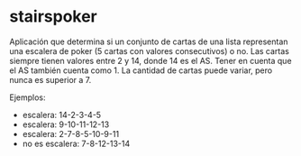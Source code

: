 # stairspoker

Aplicación que determina si un conjunto de cartas de una lista representan una escalera de poker (5 cartas con valores consecutivos) o no. Las cartas siempre tienen valores entre 2 y 14, donde 14 es el AS. Tener en cuenta que el AS también cuenta como 1. La cantidad de cartas puede variar, pero nunca es superior a 7. 

Ejemplos: 

+ escalera: 14-2-3-4-5 
+ escalera: 9-10-11-12-13 
+ escalera: 2-7-8-5-10-9-11 
+ no es escalera: 7-8-12-13-14 
